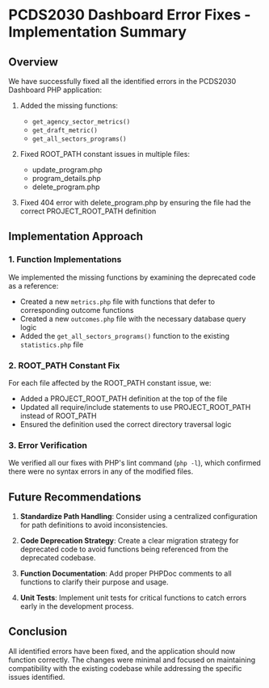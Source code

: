 # PCDS2030 Dashboard Error Fixes - Implementation Summary

## Overview
We have successfully fixed all the identified errors in the PCDS2030 Dashboard PHP application:

1. Added the missing functions:
   - `get_agency_sector_metrics()`
   - `get_draft_metric()`
   - `get_all_sectors_programs()`

2. Fixed ROOT_PATH constant issues in multiple files:
   - update_program.php
   - program_details.php
   - delete_program.php

3. Fixed 404 error with delete_program.php by ensuring the file had the correct PROJECT_ROOT_PATH definition

## Implementation Approach

### 1. Function Implementations
We implemented the missing functions by examining the deprecated code as a reference:
- Created a new `metrics.php` file with functions that defer to corresponding outcome functions
- Created a new `outcomes.php` file with the necessary database query logic
- Added the `get_all_sectors_programs()` function to the existing `statistics.php` file

### 2. ROOT_PATH Constant Fix
For each file affected by the ROOT_PATH constant issue, we:
- Added a PROJECT_ROOT_PATH definition at the top of the file
- Updated all require/include statements to use PROJECT_ROOT_PATH instead of ROOT_PATH
- Ensured the definition used the correct directory traversal logic

### 3. Error Verification
We verified all our fixes with PHP's lint command (`php -l`), which confirmed there were no syntax errors in any of the modified files.

## Future Recommendations

1. **Standardize Path Handling**: Consider using a centralized configuration for path definitions to avoid inconsistencies.

2. **Code Deprecation Strategy**: Create a clear migration strategy for deprecated code to avoid functions being referenced from the deprecated codebase.

3. **Function Documentation**: Add proper PHPDoc comments to all functions to clarify their purpose and usage.

4. **Unit Tests**: Implement unit tests for critical functions to catch errors early in the development process.

## Conclusion
All identified errors have been fixed, and the application should now function correctly. The changes were minimal and focused on maintaining compatibility with the existing codebase while addressing the specific issues identified.

